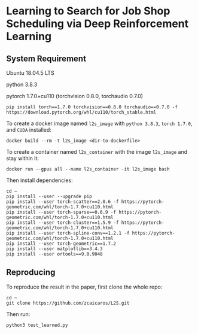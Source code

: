 # Learning to Search for Job Shop Scheduling via Deep Reinforcement Learning

## System Requirement
Ubuntu 18.04.5 LTS 

python 3.8.3

pytorch 1.7.0+cu110 (torchvision 0.8.0, torchaudio 0.7.0)
```commandline
pip install torch==1.7.0 torchvision==0.8.0 torchaudio==0.7.0 -f https://download.pytorch.org/whl/cu110/torch_stable.html
```

To create a docker image named `l2s_image` with `python 3.8.3`, `torch 1.7.0`,  and `CUDA` installed:
```
docker build --rm -t l2s_image <dir-to-dockerfile>
```
To create a container named `l2s_container` with the image `l2s_image` and stay within it:
```
docker run --gpus all --name l2s_container -it l2s_image bash
```
Then install dependencies:
```
cd ~
pip install --user --upgrade pip
pip install --user torch-scatter==2.0.6 -f https://pytorch-geometric.com/whl/torch-1.7.0+cu110.html
pip install --user torch-sparse==0.6.9 -f https://pytorch-geometric.com/whl/torch-1.7.0+cu110.html
pip install --user torch-cluster==1.5.9 -f https://pytorch-geometric.com/whl/torch-1.7.0+cu110.html
pip install --user torch-spline-conv==1.2.1 -f https://pytorch-geometric.com/whl/torch-1.7.0+cu110.html
pip install --user torch-geometric==1.7.2
pip install --user matplotlib==3.4.3
pip install --user ortools==9.0.9048
```

## Reproducing
To reproduce the result in the paper, first clone the whole repo:
```
cd ~
git clone https://github.com/zcaicaros/L2S.git
```
Then run:
```
python3 test_learned.py
```
